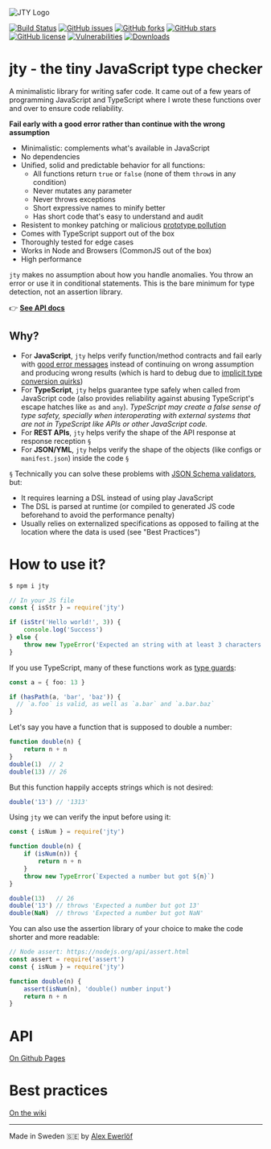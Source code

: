 ![JTY Logo](https://docs.google.com/drawings/d/e/2PACX-1vQIhQsuZNdChXABMD7m3Iq2GMc38tQ4ILQObLcrIBEkH5oZmV07lf9j1uxtNz6dN6wwZonAZMAGO3zn/pub?w=200)

[![Build Status](https://travis-ci.org/userpixel/jty.svg?branch=master)](https://travis-ci.org/userpixel/jty)
[![GitHub issues](https://img.shields.io/github/issues/userpixel/jty)](https://github.com/userpixel/jty/issues)
[![GitHub forks](https://img.shields.io/github/forks/userpixel/jty)](https://github.com/userpixel/jty/network)
[![GitHub stars](https://img.shields.io/github/stars/userpixel/jty)](https://github.com/userpixel/jty/stargazers)
[![GitHub license](https://img.shields.io/github/license/userpixel/jty)](https://github.com/userpixel/jty/blob/master/LICENSE.md)
[![Vulnerabilities](https://snyk.io/test/github/userpixel/jty/badge.svg)](https://snyk.io/test/github/userpixel/jty)
[![Downloads](https://img.shields.io/npm/dm/jty.svg?style=flat-square)](http://npm-stat.com/charts.html?package=jty&from=2020-01-01)

# jty - the tiny JavaScript type checker

A minimalistic library for writing safer code. It came out of a few years of programming JavaScript and TypeScript where I wrote these functions over and over to ensure code reliability.

**Fail early with a good error rather than continue with the wrong assumption**

* Minimalistic: complements what's available in JavaScript
* No dependencies
* Unified, solid and predictable behavior for all functions:
  - All functions return `true` or `false` (none of them `throw`s in any condition)
  - Never mutates any parameter
  - Never throws exceptions
  - Short expressive names to minify better
  - Has short code that's easy to understand and audit
* Resistent to monkey patching or malicious [prototype pollution](https://medium.com/node-modules/what-is-prototype-pollution-and-why-is-it-such-a-big-deal-2dd8d89a93c)
* Comes with TypeScript support out of the box
* Thoroughly tested for edge cases
* Works in Node and Browsers (CommonJS out of the box)
* High performance

`jty` makes no assumption about how you handle anomalies. You throw an error or use it in conditional statements. This is the bare minimum for type detection, not an assertion library.

👉 [**See API docs**](https://userpixel.github.io/jty/)

## Why?

* For **JavaScript**, `jty` helps verify function/method contracts and fail early with [good error messages](https://medium.com/hackernoon/what-makes-a-good-error-710d02682a68) instead of continuing on wrong assumption and producing wrong results (which is hard to debug due to [implicit type conversion quirks](https://2ality.com/2013/04/quirk-implicit-conversion.html))
* For **TypeScript**, `jty` helps guarantee type safely when called from JavaScript code (also provides reliability against abusing TypeScript's escape hatches like `as` and `any`). _TypeScript may create a false sense of type safety, specially when interoperating with external systems that are not in TypeScript like APIs or other JavaScript code._
* For **REST APIs**, `jty` helps verify the shape of the API response at response reception `§`
* For **JSON/YML**, `jty` helps verify the shape of the objects (like configs or `manifest.json`) inside the code `§`

`§` Technically you can solve these problems with [JSON Schema validators](https://json-schema.org/implementations.html#validator-javascript), but:

* It requires learning a DSL instead of using play JavaScript
* The DSL is parsed at runtime (or compiled to generated JS code beforehand to avoid the performance penalty)
* Usually relies on externalized specifications as opposed to failing at the location where the data is used (see "Best Practices")

# How to use it?

```bash
$ npm i jty
```

```js
// In your JS file
const { isStr } = require('jty')

if (isStr('Hello world!', 3)) {
    console.log('Success')
} else {
    throw new TypeError('Expected an string with at least 3 characters')
}
```

If you use TypeScript, many of these functions work as [type guards](https://www.typescriptlang.org/docs/handbook/advanced-types.html#user-defined-type-guards):

```TypeScript
const a = { foo: 13 }

if (hasPath(a, 'bar', 'baz')) {
  // `a.foo` is valid, as well as `a.bar` and `a.bar.baz`
}
```

Let's say you have a function that is supposed to double a number:

```js
function double(n) {
    return n + n
}
double(1)  // 2
double(13) // 26
```

But this function happily accepts strings which is not desired:

```js
double('13') // '1313'
```

Using `jty` we can verify the input before using it:

```js
const { isNum } = require('jty')

function double(n) {
    if (isNum(n)) {
        return n + n
    }
    throw new TypeError(`Expected a number but got ${n}`)
}

double(13)   // 26
double('13') // throws 'Expected a number but got 13'
double(NaN)  // throws 'Expected a number but got NaN'
```

You can also use the assertion library of your choice to make the code shorter and more readable:

```js
// Node assert: https://nodejs.org/api/assert.html
const assert = require('assert')
const { isNum } = require('jty')

function double(n) {
    assert(isNum(n), 'double() number input')
    return n + n
}
```

# API

[On Github Pages](https://userpixel.github.io/jty/)

# Best practices

[On the wiki](https://github.com/userpixel/jty/wiki/Best-Practices)


---

Made in Sweden 🇸🇪 by [Alex Ewerlöf](https://twitter.com/alexewerlof)
